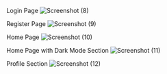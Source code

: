 Login Page
![Screenshot (8)](https://github.com/Shivamvish26/socialpedia/assets/127945668/26c60c50-b852-4941-9af2-2edbb96e2aca)

Register Page
![Screenshot (9)](https://github.com/Shivamvish26/socialpedia/assets/127945668/3df348b1-8dc3-4273-b40a-410b2225dd30)

Home Page
![Screenshot (10)](https://github.com/Shivamvish26/socialpedia/assets/127945668/ef904fd8-97dc-4e80-ab07-7f010212aba0)

Home Page with Dark Mode Section
![Screenshot (11)](https://github.com/Shivamvish26/socialpedia/assets/127945668/6f53bdab-cf61-44a9-af7d-b5899c67e780)

Profile Section
![Screenshot (12)](https://github.com/Shivamvish26/socialpedia/assets/127945668/823d729c-6896-4de4-9595-52f17647489b)

